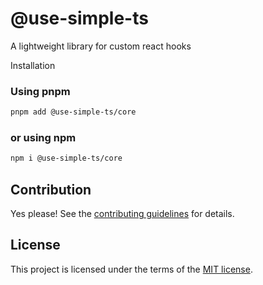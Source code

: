 # @use-simple-ts

A lightweight library for custom react hooks

Installation

### Using pnpm

```bash
pnpm add @use-simple-ts/core
```

### or using npm

```bash
npm i @use-simple-ts/core
```

## Contribution

Yes please! See the
[contributing guidelines](https://github.com/franco4457/use-simple-ts/blob/master/CONTRIBUTING.md)
for details.

## License

This project is licensed under the terms of the
[MIT license](https://github.com/franco4457/use-simple-ts/blob/master/LICENSE).
